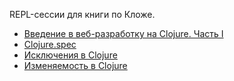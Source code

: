 
REPL-сессии для книги по Кложе.

[1-web]: https://grishaev.me/clj-book-web-1/
[2-spec]: https://grishaev.me/clj-book-spec/
[3-exc]: https://grishaev.me/clj-book-exceptions/
[4-mut]: https://grishaev.me/clj-book-mutability/

- [Введение в веб-разработку на Clojure. Часть I][1-web]
- [Clojure.spec][2-spec]
- [Исключения в Clojure][3-exc]
- [Изменяемость в Clojure][4-mut]

